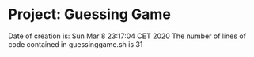 # Project: Guessing Game

Date of creation is: Sun Mar  8 23:17:04 CET 2020
The number of lines of code contained in guessinggame.sh is 31
